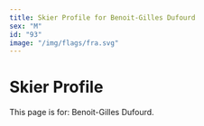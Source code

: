 ```yaml
---
title: Skier Profile for Benoit-Gilles Dufourd
sex: "M"
id: "93"
image: "/img/flags/fra.svg" 
---
```


# Skier Profile

This page is for: Benoit-Gilles Dufourd.
    